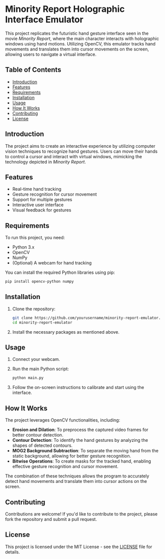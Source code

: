 # Minority Report Holographic Interface Emulator

This project replicates the futuristic hand gesture interface seen in the movie *Minority Report*, where the main character interacts with holographic windows using hand motions. Utilizing OpenCV, this emulator tracks hand movements and translates them into cursor movements on the screen, allowing users to navigate a virtual interface.

## Table of Contents

- [Introduction](#introduction)
- [Features](#features)
- [Requirements](#requirements)
- [Installation](#installation)
- [Usage](#usage)
- [How It Works](#how-it-works)
- [Contributing](#contributing)
- [License](#license)

## Introduction

The project aims to create an interactive experience by utilizing computer vision techniques to recognize hand gestures. Users can move their hands to control a cursor and interact with virtual windows, mimicking the technology depicted in *Minority Report*.

## Features

- Real-time hand tracking
- Gesture recognition for cursor movement
- Support for multiple gestures
- Interactive user interface
- Visual feedback for gestures

## Requirements

To run this project, you need:

- Python 3.x
- OpenCV
- NumPy
- (Optional) A webcam for hand tracking

You can install the required Python libraries using pip:

```bash
pip install opencv-python numpy
```

## Installation

1. Clone the repository:

   ```bash
   git clone https://github.com/yourusername/minority-report-emulator.git
   cd minority-report-emulator
   ```

2. Install the necessary packages as mentioned above.

## Usage

1. Connect your webcam.
2. Run the main Python script:

   ```bash
   python main.py
   ```

3. Follow the on-screen instructions to calibrate and start using the interface.

## How It Works

The project leverages OpenCV functionalities, including:

- **Erosion and Dilation**: To preprocess the captured video frames for better contour detection.
- **Contour Detection**: To identify the hand gestures by analyzing the shapes of detected contours.
- **MOG2 Background Subtraction**: To separate the moving hand from the static background, allowing for better gesture recognition.
- **Bitwise Operations**: To create masks for the tracked hand, enabling effective gesture recognition and cursor movement.

The combination of these techniques allows the program to accurately detect hand movements and translate them into cursor actions on the screen.

## Contributing

Contributions are welcome! If you'd like to contribute to the project, please fork the repository and submit a pull request.

## License

This project is licensed under the MIT License - see the [LICENSE](LICENSE) file for details.
